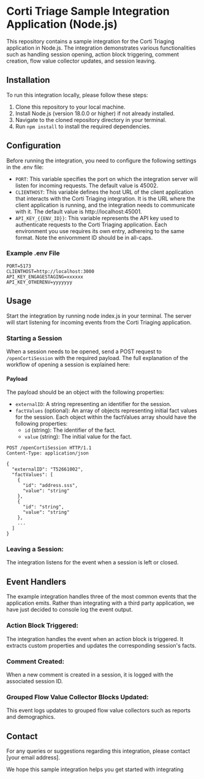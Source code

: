 # Corti Triage Sample Integration Application (Node.js)

This repository contains a sample integration for the Corti Triaging application in Node.js. The integration demonstrates various functionalities such as handling session opening, action block triggering, comment creation, flow value collector updates, and session leaving.

## Installation
To run this integration locally, please follow these steps:

1. Clone this repository to your local machine.
2. Install Node.js (version 18.0.0 or higher) if not already installed.
3. Navigate to the cloned repository directory in your terminal.
4. Run `npm install` to install the required dependencies.

## Configuration
Before running the integration, you need to configure the following settings in the .env file:

- `PORT`: This variable specifies the port on which the integration server will listen for incoming requests. The default value is 45002.
- `CLIENTHOST`: This variable defines the host URL of the client application that interacts with the Corti Triaging integration. It is the URL where the client application is running, and the integration needs to communicate with it. The default value is http://localhost:45001.
- `API_KEY_{{ENV_ID}}`: This variable represents the API key used to authenticate requests to the Corti Triaging application. Each environment you use requires its own entry, adhereing to the same format. Note the enivornment ID should be in all-caps.

### Example .env File
```
PORT=5173
CLIENTHOST=http://localhost:3000
API_KEY_ENGAGESTAGING=xxxxxx
API_KEY_OTHERENV=yyyyyyy
```

## Usage
Start the integration by running node index.js in your terminal.
The server will start listening for incoming events from the Corti Triaging application.

### Starting a Session
When a session needs to be opened, send a POST request to `/openCortiSession` with the required payload. The full explanation of the workflow of opening a session is explained here:

#### Payload
The payload should be an object with the following properties:

- `externalID`: A string representing an identifier for the session.
- `factValues` (optional): An array of objects representing initial fact values for the session. Each object within the factValues array should have the following properties:
  - `id` (string): The identifier of the fact.
  - `value` (string): The initial value for the fact.

```
POST /openCortiSession HTTP/1.1
Content-Type: application/json

{
  "externalID": "T52661002",
  "factValues": [
    {
      "id": "address.sss",
      "value": "string"
    },
    {
      "id": "string",
      "value": "string"
    },
    ...
  ]
}

```
### Leaving a Session:
The integration listens for the event when a session is left or closed.

## Event Handlers
The example integration handles three of the most common events that the application emits. Rather than integrating with a third party application, we have just decided to console log the event output.

### Action Block Triggered:
The integration handles the event when an action block is triggered. It extracts custom properties and updates the corresponding session's facts.

### Comment Created:
When a new comment is created in a session, it is logged with the associated session ID.

### Grouped Flow Value Collector Blocks Updated:
This event logs updates to grouped flow value collectors such as reports and demographics.


## Contact
For any queries or suggestions regarding this integration, please contact [your email address].

We hope this sample integration helps you get started with integrating
